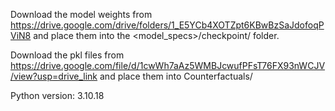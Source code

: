Download the model weights from https://drive.google.com/drive/folders/1_E5YCb4XOTZpt6KBwBzSaJdofoqPViN8 and place them into the <model_specs>/checkpoint/ folder.

Download the pkl files from https://drive.google.com/file/d/1cwWh7aAz5WMBJcwufPFsT76FX93nWCJV/view?usp=drive_link and place them into Counterfactuals/

Python version: 3.10.18
